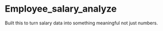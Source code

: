 # Employee_salary_analyze
Built this to turn salary data into something meaningful not just numbers.
